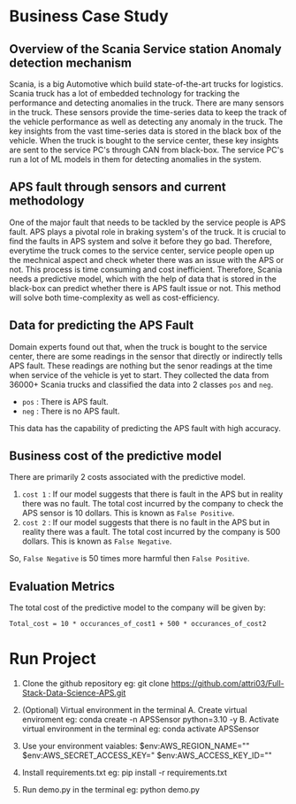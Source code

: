 # Business Case Study

## Overview of the Scania Service station Anomaly detection mechanism
Scania, is a big Automotive which build state-of-the-art trucks for logistics. Scania truck has a lot of embedded technology for tracking the performance and detecting anomalies in the truck. There are many sensors in the truck. These sensors provide the time-series data to keep the track of the vehicle performance as well as detecting any anomaly in the truck. The key insights from the vast time-series data is stored in the black box of the vehicle. When the truck is bought to the service center, these key insights are sent to the service PC's through CAN from black-box. The service PC's run a lot of ML models in them for detecting anomalies in the system.

## APS fault through sensors and current methodology
One of the major fault that needs to be tackled by the service people is APS fault. APS plays a pivotal role in braking system's of the truck. It is crucial to find the faults in APS system and solve it before they go bad. Therefore, everytime the truck comes to the service center, service people open up the mechnical aspect and check wheter there was an issue with the APS or not. This process is time consuming and cost inefficient. Therefore, Scania needs a predictive model, which with the help of data that is stored in the black-box can predict whether there is APS fault issue or not. This method will solve both time-complexity as well as cost-efficiency.

## Data for predicting the APS Fault
Domain experts found out that, when the truck is bought to the service center, there are some readings in the sensor that directly or indirectly tells APS fault. These readings are nothing but the senor readings at the time when service of the vehicle is yet to start. They collected the data from 36000+ Scania trucks and classified the data into 2 classes `pos` and `neg`.

- `pos` : There is APS fault.
- `neg` : There is no APS fault.

This  data has the capability of predicting the APS fault with high accuracy.

## Business cost of the predictive model
There are primarily 2 costs associated with the predictive model. 
1. `cost 1` : If our model suggests that there is fault in the APS but in reality there was no fault. The total cost incurred by the company to check the APS sensor is 10 dollars. This is known as `False Positive`.
2. `cost 2` : If our model suggests that there is no fault in the APS but in reality there was a fault. The total cost incurred by the company is 500 dollars. This is known as `False Negative`.

So, `False Negative` is 50 times more harmful then `False Positive`. 

## Evaluation Metrics 
The total cost of the predictive model to the company will be given by:

`Total_cost = 10 * occurances_of_cost1 + 500 * occurances_of_cost2`

# Run Project

1. Clone the github repository
eg: git clone https://github.com/attri03/Full-Stack-Data-Science-APS.git

2. (Optional) Virtual environment in the terminal
A. Create virtual enviroment
eg: conda create -n APSSensor python=3.10 -y
B. Activate virtual environment in the terminal
eg: conda activate APSSensor

3. Use your environment vaiables:
$env:AWS_REGION_NAME=""
$env:AWS_SECRET_ACCESS_KEY="
$env:AWS_ACCESS_KEY_ID=""

4. Install requirements.txt
eg: pip install -r requirements.txt

5. Run demo.py in the terminal
eg: python demo.py